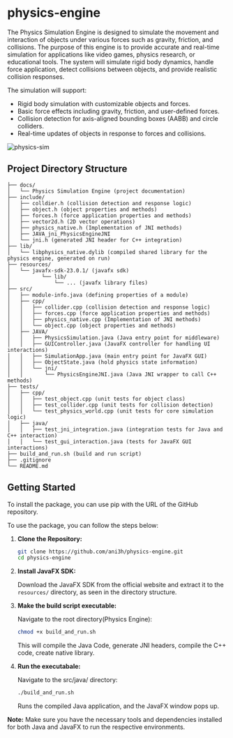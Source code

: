 # physics-engine
The Physics Simulation Engine is designed to simulate the movement and interaction of objects under various forces such as gravity, friction, and collisions.
The purpose of this engine is to provide accurate and real-time simulation for applications like video games, physics research, or educational tools. 
The system will simulate rigid body dynamics, handle force application, detect collisions between objects, and provide realistic collision responses. 

The simulation will support: 
- Rigid body simulation with customizable objects and forces. 
- Basic force effects including gravity, friction, and user-defined forces. 
- Collision detection for axis-aligned bounding boxes (AABB) and circle colliders. 
- Real-time updates of objects in response to forces and collisions.



![physics-sim](https://github.com/user-attachments/assets/54fd0a04-300d-4be1-bf76-26fc91270f49)



## Project Directory Structure
```
├── docs/
│   └── Physics Simulation Engine (project documentation)
├── include/
│   ├── colldier.h (collision detection and response logic)
│   ├── object.h (object properties and methods)
│   ├── forces.h (force application properties and methods)
│   ├── vector2d.h (2D vector operations)
│   ├── physics_native.h (Implementation of JNI methods)
│   ├── JAVA_jni_PhysicsEngineJNI
│   └── jni.h (generated JNI header for C++ integration)
├── lib/
│   └── libphysics_native.dylib (compiled shared library for the physics engine, generated on run)
├── resources/
│   └── javafx-sdk-23.0.1/ (javafx sdk)
│          └── lib/
│              └── ... (javafx library files)
├── src/
│   ├── module-info.java (defining properties of a module)
│   ├── cpp/
│   │   ├── collider.cpp (collision detection and response logic)
│   │   ├── forces.cpp (force application properties and methods)
│   │   ├── physics_native.cpp (Implementation of JNI methods)
│   │   └── object.cpp (object properties and methods)
│   ├── JAVA/
│   │   ├── PhysicsSimulation.java (Java entry point for middleware)
│   │   ├── GUIController.java (JavaFX controller for handling UI interactions)
│   │   ├── SimulationApp.java (main entry point for JavaFX GUI)
│   │   ├── ObjectState.java (hold physics state information)
│   │   └── jni/
│   │       └── PhysicsEngineJNI.java (Java JNI wrapper to call C++ methods)
├── tests/
│   ├── cpp/
│   │   ├── test_object.cpp (unit tests for object class)
│   │   ├── test_collider.cpp (unit tests for collision detection)
│   │   └── test_physics_world.cpp (unit tests for core simulation logic)
│   ├── java/
│   │   ├── test_jni_integration.java (integration tests for Java and C++ interaction)
│   │   └── test_gui_interaction.java (tests for JavaFX GUI interactions)
├── build_and_run.sh (build and run script)
├── .gitignore
└── README.md
```

## Getting Started

To install the package, you can use pip with the URL of the GitHub repository.

To use the package, you can follow the steps below:

1. **Clone the Repository:**
   ```bash
   git clone https://github.com/ani3h/physics-engine.git
   cd physics-engine
   ```
   
2. **Install JavaFX SDK:**
   
   Download the JavaFX SDK from the official website and extract it to the `resources/` directory, as seen in the directory structure.

3. **Make the build script executable:**
   
   Navigate to the root directory(Physics Engine):
   ```bash
   chmod +x build_and_run.sh
   ```
   
   This will compile the Java Code, generate JNI headers, compile the C++ code, create native library.
   
4. **Run the executabale:**
   
   Navigate to the src/java/ directory:
   ```bash
   ./build_and_run.sh
   ```

   Runs the compiled Java application, and the JavaFX window pops up.
   
**Note:**
   Make sure you have the necessary tools and dependencies installed for both Java and JavaFX to run the respective environments.
